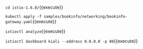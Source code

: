 `cd istio-1.6.0/`{{execute}}

`kubectl apply -f samples/bookinfo/networking/bookinfo-gateway.yaml`{{execute}} 

`istioctl analyze`{{execute}}   

`istioctl dashboard kiali --address 0.0.0.0 -p 80`{{execute}} 